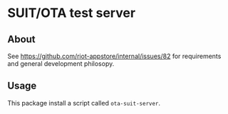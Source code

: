 # SUIT/OTA test server

## About

See https://github.com/riot-appstore/internal/issues/82 for requirements and
general development philosopy.

## Usage

This package install a script called `ota-suit-server`.

